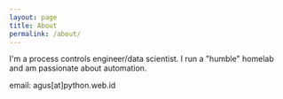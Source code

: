 ```yaml
---
layout: page
title: About
permalink: /about/
---
```


I'm a process controls engineer/data scientist. I run a "humble" homelab and am passionate about automation.

email: agus[at]python.web.id
